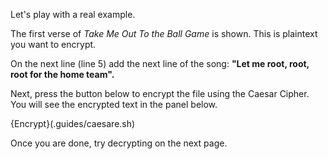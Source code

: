 Let's play with a real example.

The first verse of *Take Me Out To the Ball Game* is shown. This is plaintext you want to encrypt.

On the next line (line 5) add the next line of the song: **"Let me root, root, root for the home team".** 

Next, press the button below to encrypt the file using the Caesar Cipher. You will see the encrypted text in the panel below. 

{Encrypt}(.guides/caesare.sh)

Once you are done, try decrypting on the next page.


